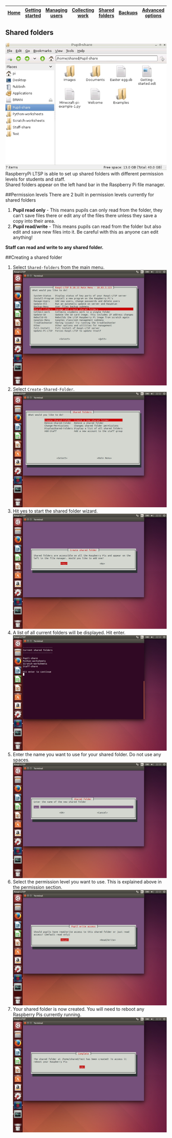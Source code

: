 [Home](../README.md)    | [Getting started](../installation/getting-started.md)     | [Managing users](../manage-users/README.md) | [Collecting work](../collect-work.md) | [Shared folders](../shared-folders/README.md) | [Backups](../backups/README.md) | [Advanced options](../advanced/README.md) 
| :-----------: |:-------------:| :-----:| :-----:| :-----:| :-----:| :-----:| 


Shared folders
-----------------------------
![](../images/Shared-folders-8.jpeg) 
RaspberryPi LTSP is able to set up shared folders with different permission levels for students and staff.   
Shared folders appear on the left hand bar in the Raspberry Pi file manager.   

##Permission levels
There are 2 built in permission levels currently for shared folders
1. **Pupil read only** - This means pupils can only read from the folder, they can't save files there or edit any of the files there unless they save a copy into their area.   
2. **Pupil read/write** - This means pupils can read from the folder but also edit and save new files into it. Be careful with this as anyone can edit anything!   
    
**Staff can read and write to any shared folder.**

##Creating a shared folder

1. Select ```Shared-folders``` from the main menu.   
![](../images/Shared-folders-1.jpeg)   
2. Select ```Create-Shared-Folder```.  
![](../images/Shared-folders-2.jpeg)  
3. Hit yes to start the shared folder wizard.  
![](../images/Shared-folders-3.jpeg)   
4. A list of all current folders will be displayed. Hit enter.   
![](../images/Shared-folders-4.jpeg)   
5. Enter the name you want to use for your shared folder. Do not use any spaces.   
![](../images/Shared-folders-5.jpeg)   
6. Select the permission level you want to use. This is explained above in the permission section.  
![](../images/Shared-folders-6.jpeg)  
7. Your shared folder is now created. You will need to reboot any Raspberry Pis currently running.   
![](../images/Shared-folders-7.jpeg)  


